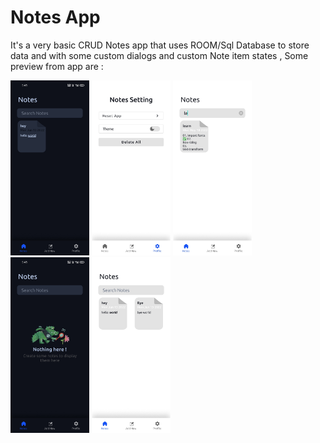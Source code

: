 # Notes App 
 It's a very basic CRUD Notes app that uses ROOM/Sql Database to store data and with some custom dialogs and custom Note item states , Some preview from app are :
 
 <img style="width: 25%" src="Screenshot_2022-06-13-17-43-36-36_e67108f23f1d7b926abbedd050bbf26e.jpg"/>
 <img style="width: 25%;" src="Screenshot_2022-06-13-10-43-41-25_e67108f23f1d7b926abbedd050bbf26e.jpg"/>
 <img style="width: 25%" src="Screenshot_2022-06-13-10-44-02-07_e67108f23f1d7b926abbedd050bbf26e.jpg"/>
 <img style="width: 25%" src="Screenshot_2022-06-13-17-43-18-52_e67108f23f1d7b926abbedd050bbf26e.jpg"/>
 <img style="width: 25%" src="Screenshot_2022-06-13-17-44-20-12_e67108f23f1d7b926abbedd050bbf26e.jpg"/>
 
 
 
 
